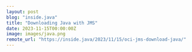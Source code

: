 ```yaml
---
layout: post
blog: "inside.java"
title: "Downloading Java with JMS"
date: 2023-11-15T00:00:00Z
image: images/java.png
remote_url: "https://inside.java/2023/11/15/oci-jms-download-java/"
---
```

